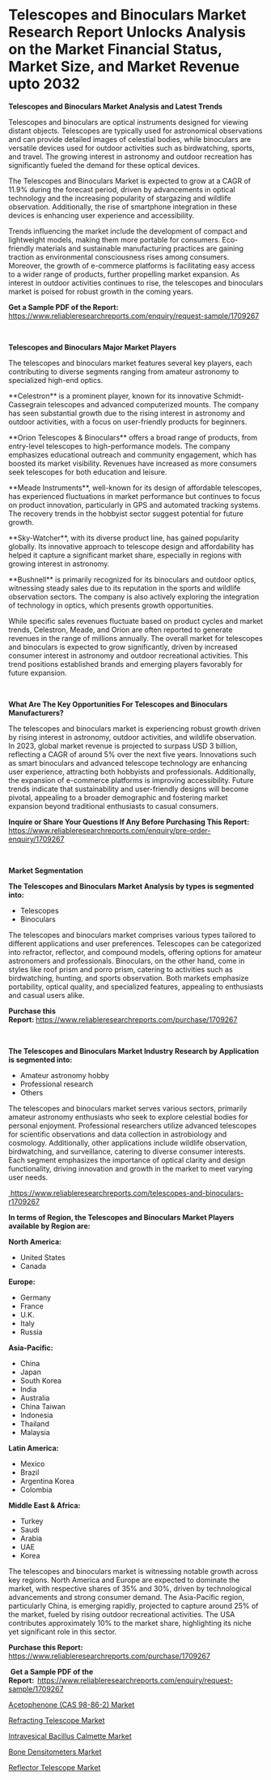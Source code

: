 <p><h1>Telescopes and Binoculars Market Research Report Unlocks Analysis on the Market Financial Status, Market Size, and Market Revenue upto 2032</h1></p><p><strong>Telescopes and Binoculars Market Analysis and Latest Trends</strong></p>
<p><p>Telescopes and binoculars are optical instruments designed for viewing distant objects. Telescopes are typically used for astronomical observations and can provide detailed images of celestial bodies, while binoculars are versatile devices used for outdoor activities such as birdwatching, sports, and travel. The growing interest in astronomy and outdoor recreation has significantly fueled the demand for these optical devices.</p><p>The Telescopes and Binoculars Market is expected to grow at a CAGR of 11.9% during the forecast period, driven by advancements in optical technology and the increasing popularity of stargazing and wildlife observation. Additionally, the rise of smartphone integration in these devices is enhancing user experience and accessibility. </p><p>Trends influencing the market include the development of compact and lightweight models, making them more portable for consumers. Eco-friendly materials and sustainable manufacturing practices are gaining traction as environmental consciousness rises among consumers. Moreover, the growth of e-commerce platforms is facilitating easy access to a wider range of products, further propelling market expansion. As interest in outdoor activities continues to rise, the telescopes and binoculars market is poised for robust growth in the coming years.</p></p>
<p><strong>Get a Sample PDF of the Report:&nbsp;</strong> <a href="https://www.reliableresearchreports.com/enquiry/request-sample/1709267?utm_campaign=11&utm_medium=2&utm_source=Github&utm_content=ia&utm_term=10012025&utm_id=telescopes-and-binoculars">https://www.reliableresearchreports.com/enquiry/request-sample/1709267</a></p>
<p>&nbsp;</p>
<p><strong>Telescopes and Binoculars Major Market Players</strong></p>
<p><p>The telescopes and binoculars market features several key players, each contributing to diverse segments ranging from amateur astronomy to specialized high-end optics. </p><p>**Celestron** is a prominent player, known for its innovative Schmidt-Cassegrain telescopes and advanced computerized mounts. The company has seen substantial growth due to the rising interest in astronomy and outdoor activities, with a focus on user-friendly products for beginners.</p><p>**Orion Telescopes & Binoculars** offers a broad range of products, from entry-level telescopes to high-performance models. The company emphasizes educational outreach and community engagement, which has boosted its market visibility. Revenues have increased as more consumers seek telescopes for both education and leisure.</p><p>**Meade Instruments**, well-known for its design of affordable telescopes, has experienced fluctuations in market performance but continues to focus on product innovation, particularly in GPS and automated tracking systems. The recovery trends in the hobbyist sector suggest potential for future growth.</p><p>**Sky-Watcher**, with its diverse product line, has gained popularity globally. Its innovative approach to telescope design and affordability has helped it capture a significant market share, especially in regions with growing interest in astronomy.</p><p>**Bushnell** is primarily recognized for its binoculars and outdoor optics, witnessing steady sales due to its reputation in the sports and wildlife observation sectors. The company is also actively exploring the integration of technology in optics, which presents growth opportunities.</p><p>While specific sales revenues fluctuate based on product cycles and market trends, Celestron, Meade, and Orion are often reported to generate revenues in the range of millions annually. The overall market for telescopes and binoculars is expected to grow significantly, driven by increased consumer interest in astronomy and outdoor recreational activities. This trend positions established brands and emerging players favorably for future expansion.</p></p>
<p>&nbsp;</p>
<p><strong>What Are The Key Opportunities For Telescopes and Binoculars Manufacturers?</strong></p>
<p><p>The telescopes and binoculars market is experiencing robust growth driven by rising interest in astronomy, outdoor activities, and wildlife observation. In 2023, global market revenue is projected to surpass USD 3 billion, reflecting a CAGR of around 5% over the next five years. Innovations such as smart binoculars and advanced telescope technology are enhancing user experience, attracting both hobbyists and professionals. Additionally, the expansion of e-commerce platforms is improving accessibility. Future trends indicate that sustainability and user-friendly designs will become pivotal, appealing to a broader demographic and fostering market expansion beyond traditional enthusiasts to casual consumers.</p></p>
<p><strong>Inquire or Share Your Questions If Any Before Purchasing This Report:</strong> <a href="https://www.reliableresearchreports.com/enquiry/pre-order-enquiry/1709267?utm_campaign=11&utm_medium=2&utm_source=Github&utm_content=ia&utm_term=10012025&utm_id=telescopes-and-binoculars">https://www.reliableresearchreports.com/enquiry/pre-order-enquiry/1709267</a></p>
<p>&nbsp;</p>
<p><strong>Market Segmentation</strong></p>
<p><strong>The Telescopes and Binoculars Market Analysis by types is segmented into:</strong></p>
<p><ul><li>Telescopes</li><li>Binoculars</li></ul></p>
<p><p>The telescopes and binoculars market comprises various types tailored to different applications and user preferences. Telescopes can be categorized into refractor, reflector, and compound models, offering options for amateur astronomers and professionals. Binoculars, on the other hand, come in styles like roof prism and porro prism, catering to activities such as birdwatching, hunting, and sports observation. Both markets emphasize portability, optical quality, and specialized features, appealing to enthusiasts and casual users alike.</p></p>
<p><strong>Purchase this Report:&nbsp;</strong><a href="https://www.reliableresearchreports.com/purchase/1709267?utm_campaign=11&utm_medium=2&utm_source=Github&utm_content=ia&utm_term=10012025&utm_id=telescopes-and-binoculars">https://www.reliableresearchreports.com/purchase/1709267</a></p>
<p>&nbsp;</p>
<p><strong>The Telescopes and Binoculars Market Industry Research by Application is segmented into:</strong></p>
<p><ul><li>Amateur astronomy hobby</li><li>Professional research</li><li>Others</li></ul></p>
<p><p>The telescopes and binoculars market serves various sectors, primarily amateur astronomy enthusiasts who seek to explore celestial bodies for personal enjoyment. Professional researchers utilize advanced telescopes for scientific observations and data collection in astrobiology and cosmology. Additionally, other applications include wildlife observation, birdwatching, and surveillance, catering to diverse consumer interests. Each segment emphasizes the importance of optical clarity and design functionality, driving innovation and growth in the market to meet varying user needs.</p></p>
<p><a href="https://www.reliableresearchreports.com/telescopes-and-binoculars-r1709267?utm_campaign=11&utm_medium=2&utm_source=Github&utm_content=ia&utm_term=10012025&utm_id=telescopes-and-binoculars">&nbsp;https://www.reliableresearchreports.com/telescopes-and-binoculars-r1709267</a></p>
<p><strong>In terms of Region, the Telescopes and Binoculars Market Players available by Region are:</strong></p>
<p>
    <p> <strong> North America: </strong>
        <ul>
            <li>United States</li>
            <li>Canada</li>
        </ul>
        </p> 
    <p> <strong> Europe: </strong>
        <ul>
            <li>Germany</li>
            <li>France</li>
            <li>U.K.</li>
            <li>Italy</li>
            <li>Russia</li>
        </ul>
        </p> 
    <p> <strong> Asia-Pacific: </strong>
        <ul>
            <li>China</li>
            <li>Japan</li>
            <li>South Korea</li>
            <li>India</li>
            <li>Australia</li>
            <li>China Taiwan</li>
            <li>Indonesia</li>
            <li>Thailand</li>
            <li>Malaysia</li>
        </ul>
        </p> 
    <p> <strong> Latin America: </strong>
        <ul>
            <li>Mexico</li>
            <li>Brazil</li>
            <li>Argentina Korea</li>
            <li>Colombia</li>
        </ul>
        </p> 
    <p> <strong> Middle East & Africa: </strong>
        <ul>
            <li>Turkey</li>
            <li>Saudi</li>
            <li>Arabia</li>
            <li>UAE</li>
            <li>Korea</li>
        </ul>
    </p>
    </p>
<p><p>The telescopes and binoculars market is witnessing notable growth across key regions. North America and Europe are expected to dominate the market, with respective shares of 35% and 30%, driven by technological advancements and strong consumer demand. The Asia-Pacific region, particularly China, is emerging rapidly, projected to capture around 25% of the market, fueled by rising outdoor recreational activities. The USA contributes approximately 10% to the market share, highlighting its niche yet significant role in this sector.</p></p>
<p><strong>Purchase this Report: </strong><a href="https://www.reliableresearchreports.com/purchase/1709267?utm_campaign=11&utm_medium=2&utm_source=Github&utm_content=ia&utm_term=10012025&utm_id=telescopes-and-binoculars">https://www.reliableresearchreports.com/purchase/1709267</a></p>
<p>&nbsp;<strong>Get a Sample PDF of the Report:&nbsp;&nbsp;</strong><a href="https://www.reliableresearchreports.com/enquiry/request-sample/1709267?utm_campaign=11&utm_medium=2&utm_source=Github&utm_content=ia&utm_term=10012025&utm_id=telescopes-and-binoculars">https://www.reliableresearchreports.com/enquiry/request-sample/1709267</a></p>
<p><strong></strong></p>
<p><p><a href="https://www.linkedin.com/pulse/acetophenone-cas-98-86-2-market-growth-forecast-20252032-103-cagr-key-ykmjf?utm_campaign=11&utm_medium=2&utm_source=Github&utm_content=ia&utm_term=10012025&utm_id=telescopes-and-binoculars">Acetophenone (CAS 98-86-2) Market</a></p><p><a href="https://github.com/ChiragRp1/Market-Research-Report-List-7/blob/main/refracting-telescope-market.md?utm_campaign=11&utm_medium=2&utm_source=Github&utm_content=ia&utm_term=10012025&utm_id=telescopes-and-binoculars">Refracting Telescope Market</a></p><p><a href="https://www.linkedin.com/pulse/pulse-intravesical-bacillus-calmette-rhythms-change-market-resonance-g17jf?utm_campaign=11&utm_medium=2&utm_source=Github&utm_content=ia&utm_term=10012025&utm_id=telescopes-and-binoculars">Intravesical Bacillus Calmette Market</a></p><p><a href="https://www.linkedin.com/pulse/bone-densitometers-market-report-exploring-growth-trends-revenue-predicted-cxcpf?utm_campaign=11&utm_medium=2&utm_source=Github&utm_content=ia&utm_term=10012025&utm_id=telescopes-and-binoculars">Bone Densitometers Market</a></p><p><a href="https://github.com/gukenneth26571/Market-Research-Report-List-1/blob/main/reflector-telescope-market.md?utm_campaign=11&utm_medium=2&utm_source=Github&utm_content=ia&utm_term=10012025&utm_id=telescopes-and-binoculars">Reflector Telescope Market</a></p></p>